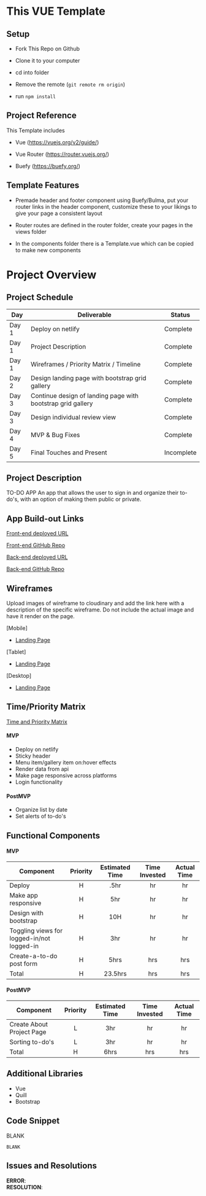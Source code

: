 # This VUE Template

## Setup

- Fork This Repo on Github

- Clone it to your computer

- cd into folder

- Remove the remote (```git remote rm origin```)

- run ```npm install```

## Project Reference

This Template includes

- Vue (https://vuejs.org/v2/guide/)

- Vue Router (https://router.vuejs.org/)

- Buefy (https://buefy.org/)

## Template Features

- Premade header and footer component using Buefy/Bulma, put your router links in the header component, customize these to your likings to give your page a consistent layout

- Router routes are defined in the router folder, create your pages in the views folder

- In the components folder there is a Template.vue which can be copied to make new components



# Project Overview

## Project Schedule

|  Day | Deliverable | Status
|---|---| ---|
|Day 1| Deploy on netlify | Complete
|Day 1| Project Description | Complete
|Day 1| Wireframes / Priority Matrix / Timeline | Complete
|Day 2| Design landing page with bootstrap grid gallery | Complete
|Day 3| Continue design of landing page with bootstrap grid gallery | Complete
|Day 3| Design individual review view | Complete
|Day 4| MVP & Bug Fixes | Complete
|Day 5| Final Touches and Present | Incomplete


## Project Description
TO-DO APP
An app that allows the user to sign in and organize their to-do's, with an option of making them public or private. 


## App Build-out Links 
[Front-end deployed URL](https://gifted-varahamihira-15a125.netlify.app/#/)

[Front-end GitHub Repo](https://github.com/Kenal-Ortega/p4frontend)

[Back-end deployed URL](https://p4backend93.herokuapp.com/)

[Back-end GitHub Repo](https://github.com/Kenal-Ortega/p4backend)


## Wireframes

Upload images of wireframe to cloudinary and add the link here with a description of the specific wireframe. Do not include the actual image and have it render on the page.  

[Mobile]
- [Landing Page]()

[Tablet]
- [Landing Page]()

[Desktop]
- [Landing Page]()


## Time/Priority Matrix 

[Time and Priority Matrix]()

#### MVP

- Deploy on netlify
- Sticky header
- Menu item/gallery item on:hover effects
- Render data from api
- Make page responsive across platforms
- Login functionality


#### PostMVP 

- Organize list by date
- Set alerts of to-do's

## Functional Components


#### MVP
| Component | Priority | Estimated Time | Time Invested | Actual Time |
| --- | :---: |  :---: | :---: | :---: |
| Deploy | H | .5hr | hr | hr|
| Make app responsive | H | 5hr | hr | hr|
| Design with bootstrap | H | 10H | hr | hr|
| Toggling views for logged-in/not logged-in | H | 3hr | hr | hr|
| Create-a-to-do post form | H | 5hrs | hrs | hrs |
| Total | H | 23.5hrs| hrs | hrs |

#### PostMVP
| Component | Priority | Estimated Time | Time Invested | Actual Time |
| --- | :---: |  :---: | :---: | :---: |
| Create About Project Page | L | 3hr | hr | hr|
| Sorting to-do's | L | 3hr | hr | hr|
| Total | H | 6hrs| hrs | hrs |

## Additional Libraries
- Vue
- Quill
- Bootstrap

## Code Snippet

BLANK 

```
BLANK
```

## Issues and Resolutions

**ERROR**:                               
**RESOLUTION**:

